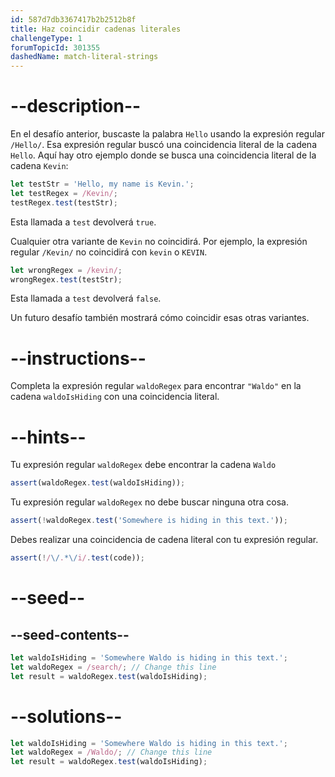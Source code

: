 ```yaml
---
id: 587d7db3367417b2b2512b8f
title: Haz coincidir cadenas literales
challengeType: 1
forumTopicId: 301355
dashedName: match-literal-strings
---
```


# --description--

En el desafío anterior, buscaste la palabra `Hello` usando la expresión regular `/Hello/`. Esa expresión regular buscó una coincidencia literal de la cadena `Hello`. Aquí hay otro ejemplo donde se busca una coincidencia literal de la cadena `Kevin`:

```js
let testStr = 'Hello, my name is Kevin.';
let testRegex = /Kevin/;
testRegex.test(testStr);
```

Esta llamada a `test` devolverá `true`.

Cualquier otra variante de `Kevin` no coincidirá. Por ejemplo, la expresión regular `/Kevin/` no coincidirá con `kevin` o `KEVIN`.

```js
let wrongRegex = /kevin/;
wrongRegex.test(testStr);
```

Esta llamada a `test` devolverá `false`.

Un futuro desafío también mostrará cómo coincidir esas otras variantes.

# --instructions--

Completa la expresión regular `waldoRegex` para encontrar `"Waldo"` en la cadena `waldoIsHiding` con una coincidencia literal.

# --hints--

Tu expresión regular `waldoRegex` debe encontrar la cadena `Waldo`

```js
assert(waldoRegex.test(waldoIsHiding));
```

Tu expresión regular `waldoRegex` no debe buscar ninguna otra cosa.

```js
assert(!waldoRegex.test('Somewhere is hiding in this text.'));
```

Debes realizar una coincidencia de cadena literal con tu expresión regular.

```js
assert(!/\/.*\/i/.test(code));
```

# --seed--

## --seed-contents--

```js
let waldoIsHiding = 'Somewhere Waldo is hiding in this text.';
let waldoRegex = /search/; // Change this line
let result = waldoRegex.test(waldoIsHiding);
```

# --solutions--

```js
let waldoIsHiding = 'Somewhere Waldo is hiding in this text.';
let waldoRegex = /Waldo/; // Change this line
let result = waldoRegex.test(waldoIsHiding);
```
